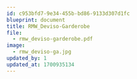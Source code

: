 ```yaml
---
id: c953bfd7-9e34-455b-bd86-9133d307d1fc
blueprint: document
title: RMW_Deviso-Garderobe
file:
  - rmw_deviso-garderobe.pdf
image:
  - rmw_deviso-ga.jpg
updated_by: 1
updated_at: 1700935134
---
```

